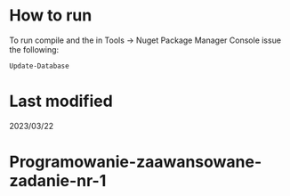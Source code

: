 # How to run

To run compile and the in Tools -> Nuget Package Manager Console issue the following:

```
Update-Database
```

# Last modified
2023/03/22
# Programowanie-zaawansowane-zadanie-nr-1
